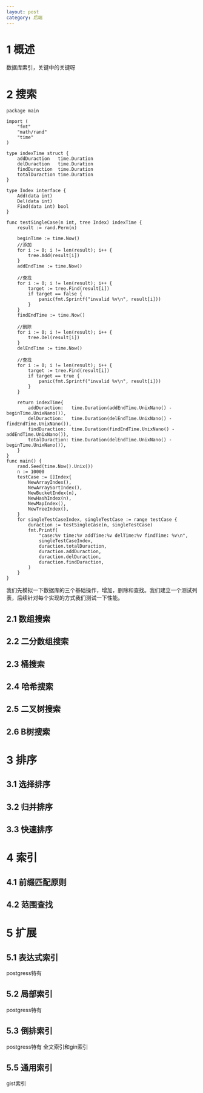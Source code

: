 ```yaml
---
layout: post
category: 后端
---
```


# 1 概述
数据库索引，关键中的关键呀

# 2 搜索

```
package main

import (
	"fmt"
	"math/rand"
	"time"
)

type indexTime struct {
	addDuraction   time.Duration
	delDuraction   time.Duration
	findDuraction  time.Duration
	totalDuraction time.Duration
}

type Index interface {
	Add(data int)
	Del(data int)
	Find(data int) bool
}

func testSingleCase(n int, tree Index) indexTime {
	result := rand.Perm(n)

	beginTime := time.Now()
	//添加
	for i := 0; i != len(result); i++ {
		tree.Add(result[i])
	}
	addEndTime := time.Now()

	//查找
	for i := 0; i != len(result); i++ {
		target := tree.Find(result[i])
		if target == false {
			panic(fmt.Sprintf("invalid %v\n", result[i]))
		}
	}
	findEndTime := time.Now()

	//删除
	for i := 0; i != len(result); i++ {
		tree.Del(result[i])
	}
	delEndTime := time.Now()

	//查找
	for i := 0; i != len(result); i++ {
		target := tree.Find(result[i])
		if target == true {
			panic(fmt.Sprintf("invalid %v\n", result[i]))
		}
	}

	return indexTime{
		addDuraction:   time.Duration(addEndTime.UnixNano() - beginTime.UnixNano()),
		delDuraction:   time.Duration(delEndTime.UnixNano() - findEndTime.UnixNano()),
		findDuraction:  time.Duration(findEndTime.UnixNano() - addEndTime.UnixNano()),
		totalDuraction: time.Duration(delEndTime.UnixNano() - beginTime.UnixNano()),
	}
}
func main() {
	rand.Seed(time.Now().Unix())
	n := 10000
	testCase := []Index{
		NewArrayIndex(),
		NewArraySortIndex(),
		NewBucketIndex(n),
		NewHashIndex(n),
		NewMapIndex(),
		NewTreeIndex(),
	}
	for singleTestCaseIndex, singleTestCase := range testCase {
		duraction := testSingleCase(n, singleTestCase)
		fmt.Printf(
			"case:%v time:%v addTime:%v delTime:%v findTime: %v\n",
			singleTestCaseIndex,
			duraction.totalDuraction,
			duraction.addDuraction,
			duraction.delDuraction,
			duraction.findDuraction,
		)
	}
}
```

我们先模拟一下数据库的三个基础操作，增加，删除和查找。我们建立一个测试列表，后续针对每个实现的方式我们测试一下性能。

## 2.1 数组搜索

## 2.2 二分数组搜索

## 2.3 桶搜索

## 2.4 哈希搜索

## 2.5 二叉树搜索

## 2.6 B树搜索

# 3 排序

## 3.1 选择排序

## 3.2 归并排序

## 3.3 快速排序

# 4 索引

## 4.1 前缀匹配原则

## 4.2 范围查找

# 5 扩展

## 5.1 表达式索引
postgress特有

## 5.2 局部索引
postgress特有

## 5.3 倒排索引
postgress特有
全文索引和gin索引

## 5.5 通用索引
gist索引

